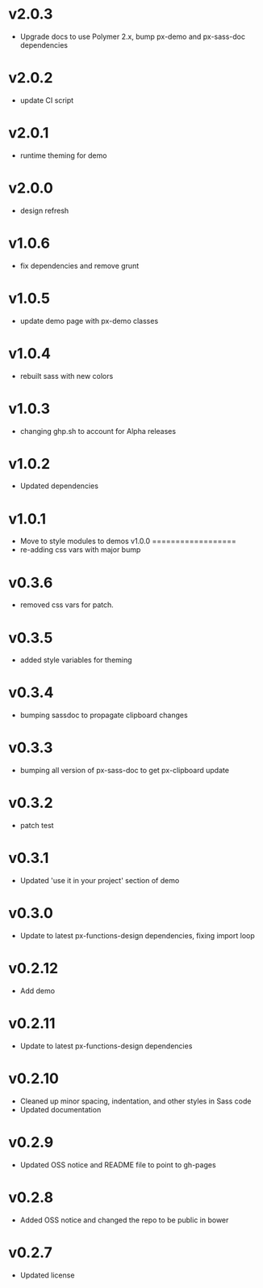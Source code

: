 v2.0.3
==================
* Upgrade docs to use Polymer 2.x, bump px-demo and px-sass-doc dependencies

v2.0.2
==================
* update CI script

v2.0.1
==================
* runtime theming for demo

v2.0.0
==================
* design refresh

v1.0.6
==================
* fix dependencies and remove grunt

v1.0.5
==================
* update demo page with px-demo classes

v1.0.4
==================
* rebuilt sass with new colors

v1.0.3
==================
* changing ghp.sh to account for Alpha releases

v1.0.2
==================
* Updated dependencies

v1.0.1
==================
* Move to style modules to demos
v1.0.0
==================
* re-adding css vars with major bump

v0.3.6
==================
* removed css vars for patch.

v0.3.5
==================
* added style variables for theming

v0.3.4
==================
* bumping sassdoc to propagate clipboard changes

v0.3.3
==================
* bumping all version of px-sass-doc to get px-clipboard update

v0.3.2
==================
* patch test

v0.3.1
==============================
* Updated 'use it in your project' section of demo

v0.3.0
==============================
* Update to latest px-functions-design dependencies, fixing import loop

v0.2.12
==============================
* Add demo

v0.2.11
==============================
* Update to latest px-functions-design dependencies

v0.2.10
==============================
* Cleaned up minor spacing, indentation, and other styles in Sass code
* Updated documentation

v0.2.9
==============================
* Updated OSS notice and README file to point to gh-pages

v0.2.8
==============================
* Added OSS notice and changed the repo to be public in bower

v0.2.7
========================
* Updated license
